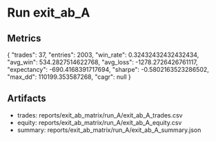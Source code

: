 # Run exit_ab_A

## Metrics
{
  "trades": 37,
  "entries": 2003,
  "win_rate": 0.32432432432432434,
  "avg_win": 534.2827514622768,
  "avg_loss": -1278.2726426761117,
  "expectancy": -690.4168391717694,
  "sharpe": -0.5802163523286502,
  "max_dd": 110199.353587268,
  "cagr": null
}

## Artifacts
- trades: reports/exit_ab_matrix/run_A/exit_ab_A_trades.csv
- equity: reports/exit_ab_matrix/run_A/exit_ab_A_equity.csv
- summary: reports/exit_ab_matrix/run_A/exit_ab_A_summary.json